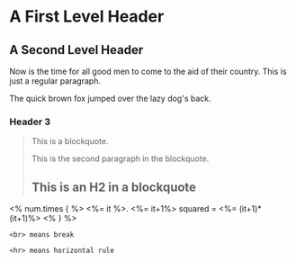 A First Level Header
====================

A Second Level Header
---------------------

Now is the time for all good men to come to
the aid of their country. This is just a
regular paragraph.

The quick brown fox jumped over the lazy
dog's back.

### Header 3

> This is a blockquote.
> 
> This is the second paragraph in the blockquote.
>
> ## This is an H2 in a blockquote

<% num.times { %>
<%= it %>. <%= it+1%> squared = <%= (it+1)*(it+1)%>
<% } %>

`<br> means break`

`<hr> means horizontal rule`

